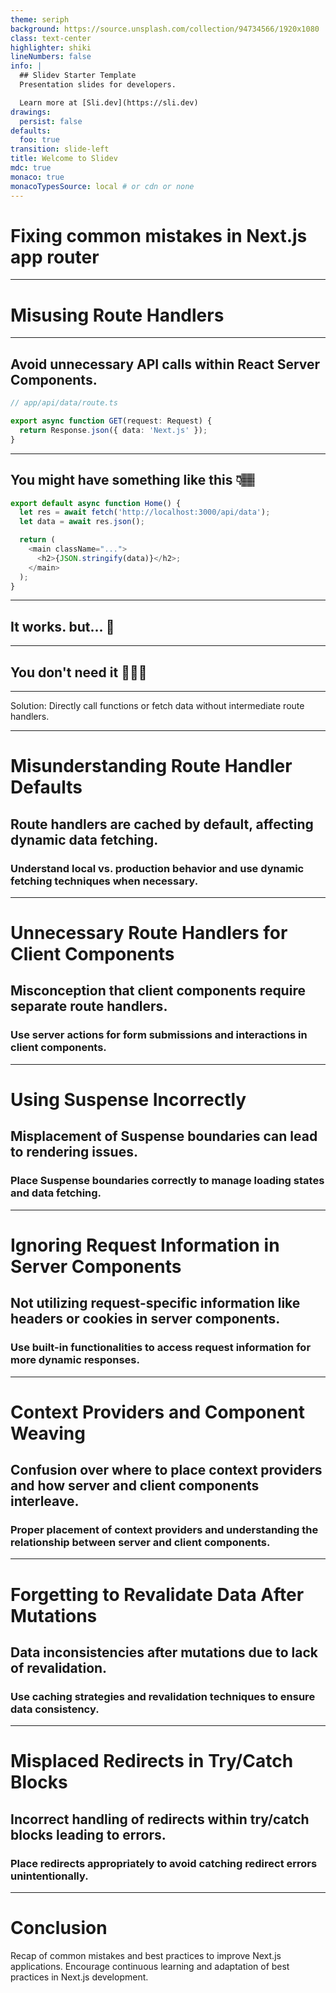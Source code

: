 ```yaml
---
theme: seriph
background: https://source.unsplash.com/collection/94734566/1920x1080
class: text-center
highlighter: shiki
lineNumbers: false
info: |
  ## Slidev Starter Template
  Presentation slides for developers.

  Learn more at [Sli.dev](https://sli.dev)
drawings:
  persist: false
defaults:
  foo: true
transition: slide-left
title: Welcome to Slidev
mdc: true
monaco: true
monacoTypesSource: local # or cdn or none
---
```


# Fixing common mistakes in Next.js app router

---

# Misusing Route Handlers

---

## Avoid unnecessary API calls within React Server Components.

```ts
// app/api/data/route.ts

export async function GET(request: Request) {
  return Response.json({ data: 'Next.js' });
}
```

---

## You might have something like this 👇🏽

```ts
export default async function Home() {
  let res = await fetch('http://localhost:3000/api/data');
  let data = await res.json();

  return (
    <main className="...">
      <h2>{JSON.stringify(data)}</h2>;
    </main>
  );
}
```

---

## It works. but... 🤨


---

## You don't need it 🤷🏽‍♂️

---

Solution: Directly call functions or fetch data without intermediate route handlers.

---

# Misunderstanding Route Handler Defaults

## Route handlers are cached by default, affecting dynamic data fetching.

### Understand local vs. production behavior and use dynamic fetching techniques when necessary.

---

# Unnecessary Route Handlers for Client Components

## Misconception that client components require separate route handlers.

### Use server actions for form submissions and interactions in client components.

---

# Using Suspense Incorrectly

## Misplacement of Suspense boundaries can lead to rendering issues.

### Place Suspense boundaries correctly to manage loading states and data fetching.

---

# Ignoring Request Information in Server Components

## Not utilizing request-specific information like headers or cookies in server components.

### Use built-in functionalities to access request information for more dynamic responses.

---

# Context Providers and Component Weaving

## Confusion over where to place context providers and how server and client components interleave.

### Proper placement of context providers and understanding the relationship between server and client components.

---

# Forgetting to Revalidate Data After Mutations

## Data inconsistencies after mutations due to lack of revalidation.

### Use caching strategies and revalidation techniques to ensure data consistency.

---

# Misplaced Redirects in Try/Catch Blocks

## Incorrect handling of redirects within try/catch blocks leading to errors.

### Place redirects appropriately to avoid catching redirect errors unintentionally.

---

# Conclusion

Recap of common mistakes and best practices to improve Next.js applications.
Encourage continuous learning and adaptation of best practices in Next.js development.
